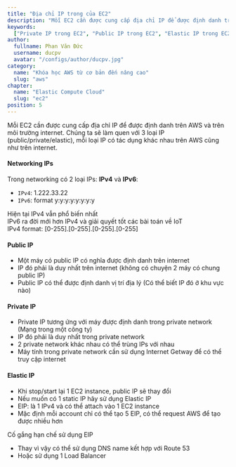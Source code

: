 ```yaml
---
title: "Địa chỉ IP trong của EC2"
description: "Mỗi EC2 cần được cung cấp địa chỉ IP để được định danh trên AWS và trên môi trường internet. Chúng ta sẽ làm quen với 3 loại IP (public/private/elastic)"
keywords:
  ["Private IP trong EC2", "Public IP trong EC2", "Elastic IP trong EC2"]
author:
  fullname: Phan Văn Đức
  username: ducpv
  avatar: "/configs/author/ducpv.jpg"
category:
  name: "Khóa học AWS từ cơ bản đến nâng cao"
  slug: "aws"
chapter:
  name: "Elastic Compute Cloud"
  slug: "ec2"
position: 5
---
```


Mỗi EC2 cần được cung cấp địa chỉ IP để được định danh trên AWS và trên môi trường internet. Chúng ta sẽ làm quen với 3 loại IP (public/private/elastic), mỗi loại IP có tác dụng khác nhau trên AWS cũng như trên internet.

#### Networking IPs

Trong networking có 2 loại IPs: **IPv4** và **IPv6**:<br/>

- `IPv4`: 1.222.33.22
- `IPv6`: format y:y:y:y:y:y:y:y

Hiện tại IPv4 vẫn phổ biến nhất<br/> IPv6 ra đời mới hơn IPv4 và giải quyết tốt các bài toán về IoT<br/> IPv4 format: [0-255].[0-255].[0-255].[0-255]

#### Public IP

- Một máy có public IP có nghĩa được định danh trên internet
- IP đó phải là duy nhất trên internet (không có chuyện 2 máy có chung public IP)
- Public IP có thể được định danh vị trí địa lý (Có thể biết IP đó ở khu vực nào)

#### Private IP

- Private IP tương ứng với máy được định danh trong private network (Mạng trong một công ty)
- IP đó phải là duy nhất trong private network
- 2 private network khác nhau có thể trùng IPs với nhau
- Máy tính trong private network cần sử dụng Internet Getway để có thể truy cập internet

#### Elastic IP

- Khi stop/start lại 1 EC2 instance, public IP sẽ thay đổi
- Nếu muốn có 1 static IP hãy sử dụng Elastic IP
- EIP: là 1 IPv4 và có thể attach vào 1 EC2 instance
- Mặc định mỗi account chỉ có thể tạo 5 EIP, có thể request AWS để tạo được nhiều hơn

<content-info>
Cố gắng hạn chế sử dụng EIP
<ul>
  <li>Thay vì vậy có thể sử dụng DNS name kết hợp với Route 53</li>
  <li>Hoặc sử dụng 1 Load Balancer</li>
<ul>
</content-info>

